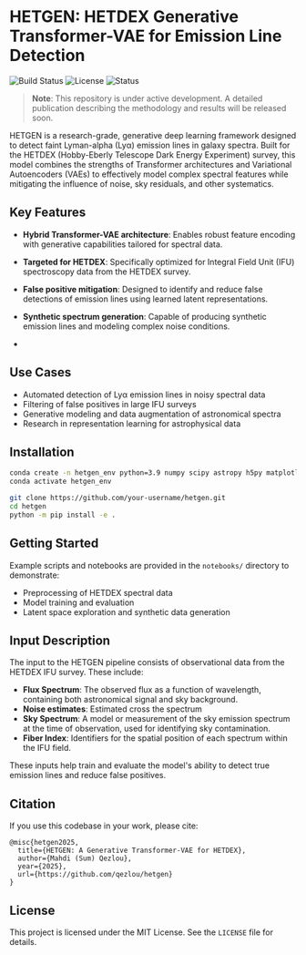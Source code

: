 # HETGEN: HETDEX Generative Transformer-VAE for Emission Line Detection

![Build Status](https://img.shields.io/badge/build-passing-brightgreen)
![License](https://img.shields.io/github/license/qezlou/hetgen)
![Status](https://img.shields.io/badge/status-in--progress-yellow)

> **Note**: This repository is under active development. A detailed publication describing the methodology and results will be released soon.

HETGEN is a research-grade, generative deep learning framework designed to detect faint Lyman-alpha (Lyα) emission lines in galaxy spectra. Built for the HETDEX (Hobby-Eberly Telescope Dark Energy Experiment) survey, this model combines the strengths of Transformer architectures and Variational Autoencoders (VAEs) to effectively model complex spectral features while mitigating the influence of noise, sky residuals, and other systematics.

## Key Features

- **Hybrid Transformer-VAE architecture**: Enables robust feature encoding with generative capabilities tailored for spectral data.
- **Targeted for HETDEX**: Specifically optimized for Integral Field Unit (IFU) spectroscopy data from the HETDEX survey.
- **False positive mitigation**: Designed to identify and reduce false detections of emission lines using learned latent representations.
- **Synthetic spectrum generation**: Capable of producing synthetic emission lines and modeling complex noise conditions.

- 

## Use Cases

- Automated detection of Lyα emission lines in noisy spectral data
- Filtering of false positives in large IFU surveys
- Generative modeling and data augmentation of astronomical spectra
- Research in representation learning for astrophysical data

## Installation

```bash
conda create -n hetgen_env python=3.9 numpy scipy astropy h5py matplotlib tqdm pytorch torchvision -c pytorch -c conda-forge
conda activate hetgen_env

git clone https://github.com/your-username/hetgen.git
cd hetgen
python -m pip install -e .
```


## Getting Started

Example scripts and notebooks are provided in the `notebooks/` directory to demonstrate:
- Preprocessing of HETDEX spectral data
- Model training and evaluation
- Latent space exploration and synthetic data generation

## Input Description

The input to the HETGEN pipeline consists of observational data from the HETDEX IFU survey. These include:

- **Flux Spectrum**: The observed flux as a function of wavelength, containing both astronomical signal and sky background.
- **Noise estimates**: Estimated cross the spectrum
- **Sky Spectrum**: A model or measurement of the sky emission spectrum at the time of observation, used for identifying sky contamination.
- **Fiber Index**: Identifiers for the spatial position of each spectrum within the IFU field.

These inputs help train and evaluate the model's ability to detect true emission lines and reduce false positives.

## Citation

If you use this codebase in your work, please cite:

```
@misc{hetgen2025,
  title={HETGEN: A Generative Transformer-VAE for HETDEX},
  author={Mahdi (Sum) Qezlou},
  year={2025},
  url={https://github.com/qezlou/hetgen}
}
```

## License

This project is licensed under the MIT License. See the `LICENSE` file for details.